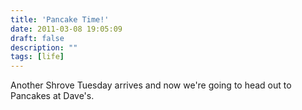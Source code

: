 ```yaml
---
title: 'Pancake Time!'
date: 2011-03-08 19:05:09
draft: false
description: ""
tags: [life]
---
```


Another Shrove Tuesday arrives and now we're going to head out to Pancakes at Dave's.